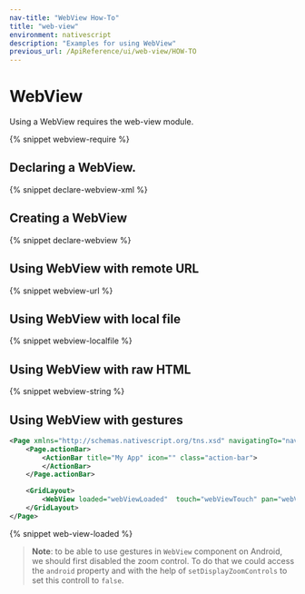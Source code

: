 ```yaml
---
nav-title: "WebView How-To"
title: "web-view"
environment: nativescript
description: "Examples for using WebView"
previous_url: /ApiReference/ui/web-view/HOW-TO
---
```


# WebView

Using a WebView requires the web-view module.

{% snippet webview-require %}

## Declaring a WebView.

{% snippet declare-webview-xml %}

## Creating a WebView

{% snippet declare-webview %}

## Using WebView with remote URL

{% snippet webview-url %}

## Using WebView with local file

{% snippet webview-localfile %}

## Using WebView with raw HTML

{% snippet webview-string %}

## Using WebView with gestures

``` XML
<Page xmlns="http://schemas.nativescript.org/tns.xsd" navigatingTo="navigatingTo" class="page">
    <Page.actionBar>
        <ActionBar title="My App" icon="" class="action-bar">
        </ActionBar>
    </Page.actionBar>

    <GridLayout>
        <WebView loaded="webViewLoaded"  touch="webViewTouch" pan="webViewPan" src="<!DOCTYPE html><html><body><h1>My First Heading</h1><p>My first paragraph.</p></body></html>" />
    </GridLayout>
</Page>
```

{% snippet web-view-loaded %}

> **Note**: to be able to use gestures in `WebView` component on Android, we should first disabled the zoom control. To do that we could access the `android` property and with the help of  `setDisplayZoomControls` to set this controll to `false`.
